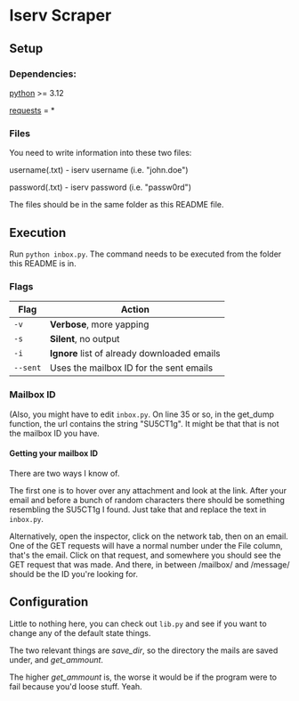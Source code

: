 # Iserv Scraper
## Setup
### Dependencies:
[python](https://www.python.org/downloads/) >= 3.12

[requests](https://pypi.org/project/requests/) = *

### Files
You need to write information into these two files:

username(.txt) - iserv username (i.e. "john.doe")

password(.txt) - iserv password (i.e. "passw0rd")

The files should be in the same folder as this README file.

## Execution
Run `python inbox.py`. The command needs to be executed from the folder this README is in.

### Flags
|**Flag**   |                 **Action**                    |
|-----------|-----------------------------------------------|
| `-v`      | **Verbose**, more yapping                     |
| `-s`      | **Silent**, no output                         |
| `-i`      | **Ignore** list of already downloaded emails  |
| `--sent`  | Uses the mailbox ID for the sent emails       |

### Mailbox ID
(Also, you might have to edit `inbox.py`. On line 35 or so, in the get_dump function, the url contains the string "SU5CT1g". It might be that that is not the mailbox ID you have.
#### Getting your mailbox ID
There are two ways I know of.

The first one is to hover over any attachment and look at the link. After your email and before a bunch of random characters there should be something resembling the SU5CT1g I found. Just take that and replace the text in `inbox.py`.

Alternatively, open the inspector, click on the network tab, then on an email. One of the GET requests will have a normal number under the File column, that's the email.
Click on that request, and somewhere you should see the GET request that was made. And there, in between /mailbox/ and /message/ should be the ID you're looking for.

## Configuration
Little to nothing here, you can check out `lib.py` and see if you want to change any of the default state things.

The two relevant things are *save_dir*, so the directory the mails are saved under, and *get_ammount*.

The higher *get_ammount* is, the worse it would be if the program were to fail because you'd loose stuff. Yeah.
